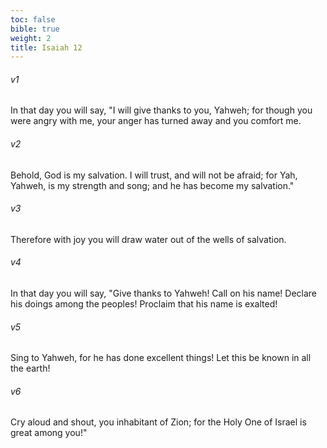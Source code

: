 ```yaml
---
toc: false
bible: true
weight: 2
title: Isaiah 12
---
```




###### v1 
In that day you will say, "I will give thanks to you, Yahweh; for though you were angry with me, your anger has turned away and you comfort me. 

###### v2 
Behold, God is my salvation. I will trust, and will not be afraid; for Yah, Yahweh, is my strength and song; and he has become my salvation." 

###### v3 
Therefore with joy you will draw water out of the wells of salvation. 

###### v4 
In that day you will say, "Give thanks to Yahweh! Call on his name! Declare his doings among the peoples! Proclaim that his name is exalted! 

###### v5 
Sing to Yahweh, for he has done excellent things! Let this be known in all the earth! 

###### v6 
Cry aloud and shout, you inhabitant of Zion; for the Holy One of Israel is great among you!"
